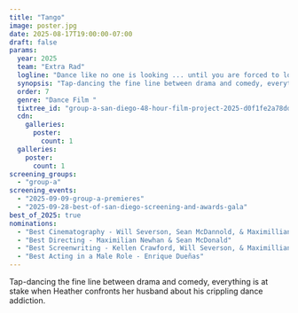 ```yaml
---
title: "Tango"
image: poster.jpg
date: 2025-08-17T19:00:00-07:00
draft: false
params:
  year: 2025
  team: "Extra Rad"
  logline: "Dance like no one is looking ... until you are forced to look within. "
  synopsis: "Tap-dancing the fine line between drama and comedy, everything is at stake when Heather confronts her husband about his crippling dance addiction."
  order: 7
  genre: "Dance Film "
  tixtree_id: "group-a-san-diego-48-hour-film-project-2025-d0f1fe2a78dd"
  cdn:
    galleries:
      poster:
        count: 1
  galleries:
    poster:
      count: 1
screening_groups:
  - "group-a"
screening_events:
  - "2025-09-09-group-a-premieres"
  - "2025-09-28-best-of-san-diego-screening-and-awards-gala"
best_of_2025: true
nominations:
  - "Best Cinematography - Will Severson, Sean McDannold, & Maximillian Newhan"
  - "Best Directing - Maximilian Newhan & Sean McDonald"
  - "Best Screenwriting - Kellen Crawford, Will Severson, & Maximillian Newhan"
  - "Best Acting in a Male Role - Enrique Dueñas"
---
```

Tap-dancing the fine line between drama and comedy, everything is at stake when Heather confronts her husband about his crippling dance addiction.
